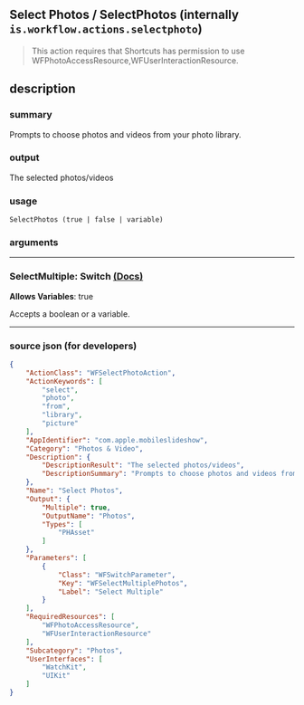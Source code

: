
## Select Photos / SelectPhotos (internally `is.workflow.actions.selectphoto`)

> This action requires that Shortcuts has permission to use WFPhotoAccessResource,WFUserInteractionResource.


## description

### summary

Prompts to choose photos and videos from your photo library.


### output

The selected photos/videos

### usage
```
SelectPhotos (true | false | variable)
```

### arguments

---

### SelectMultiple: Switch [(Docs)](https://pfgithub.github.io/shortcutslang/gettingstarted#switch-or-expanding-or-boolean-fields)
**Allows Variables**: true



Accepts a boolean
or a variable.

---

### source json (for developers)

```json
{
	"ActionClass": "WFSelectPhotoAction",
	"ActionKeywords": [
		"select",
		"photo",
		"from",
		"library",
		"picture"
	],
	"AppIdentifier": "com.apple.mobileslideshow",
	"Category": "Photos & Video",
	"Description": {
		"DescriptionResult": "The selected photos/videos",
		"DescriptionSummary": "Prompts to choose photos and videos from your photo library."
	},
	"Name": "Select Photos",
	"Output": {
		"Multiple": true,
		"OutputName": "Photos",
		"Types": [
			"PHAsset"
		]
	},
	"Parameters": [
		{
			"Class": "WFSwitchParameter",
			"Key": "WFSelectMultiplePhotos",
			"Label": "Select Multiple"
		}
	],
	"RequiredResources": [
		"WFPhotoAccessResource",
		"WFUserInteractionResource"
	],
	"Subcategory": "Photos",
	"UserInterfaces": [
		"WatchKit",
		"UIKit"
	]
}
```
